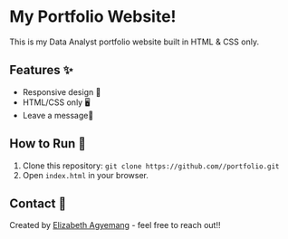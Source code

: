 # My Portfolio Website!
This is my Data Analyst portfolio website built in HTML & CSS only.

## Features ✨
- Responsive design 📱
- HTML/CSS only 🖥️
- Leave a message💬

## How to Run 🚀
1. Clone this repository: `git clone https://github.com//portfolio.git`  
2. Open `index.html` in your browser.


## Contact 📧
Created by [Elizabeth Agyemang](agyemang.e.elizabeth@gmail.com) - feel free to reach out!!
